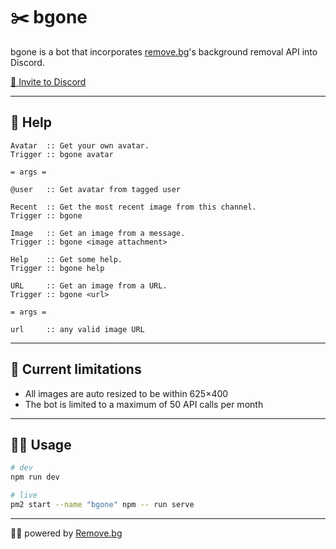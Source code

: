 # ✂️ bgone

bgone is a bot that incorporates [remove.bg](https://www.remove.bg/)'s background removal API into Discord.

[🚀 Invite to Discord](https://discordapp.com/oauth2/authorize?client_id=539099364627316738&scope=bot&permissions=117760)

---

## 🙋 Help

```asciidoc
Avatar  :: Get your own avatar.
Trigger :: bgone avatar

= args =

@user   :: Get avatar from tagged user
```

```asciidoc
Recent  :: Get the most recent image from this channel.
Trigger :: bgone
```

```asciidoc
Image   :: Get an image from a message.
Trigger :: bgone <image attachment>
```

```asciidoc
Help    :: Get some help.
Trigger :: bgone help
```

```asciidoc
URL     :: Get an image from a URL.
Trigger :: bgone <url>

= args =

url     :: any valid image URL
```

---

## 🙅 Current limitations

- All images are auto resized to be within 625×400
- The bot is limited to a maximum of 50 API calls per month

---

## 👩‍💻 Usage

```bash
# dev
npm run dev
```

```bash
# live
pm2 start --name "bgone" npm -- run serve
```

---

💪🏻 powered by [Remove.bg](https://www.remove.bg/)
